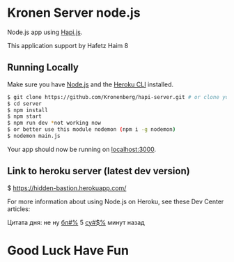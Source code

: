 # Kronen Server node.js

 Node.js app using [Hapi.js](https://hapijs.com/).

This application support by Hafetz Haim 8

## Running Locally

Make sure you have [Node.js](http://nodejs.org/) and the [Heroku CLI](https://cli.heroku.com/) installed.

```sh
$ git clone https://github.com/Kronenberg/hapi-server.git # or clone your own fork
$ cd server
$ npm install
$ npm start
$ npm run dev *not working now
$ or better use this module nodemon (npm i -g nodemon)
$ nodemon main.js
```

Your app should now be running on [localhost:3000](http://localhost:3000/).


## Link to heroku server (latest dev version)
$ https://hidden-bastion.herokuapp.com/

For more information about using Node.js on Heroku, see these Dev Center articles:

 Цитата дня: не ну  [бл#$%](http://expressjs.com/) работало ж [бл#$%](http://expressjs.com/) 5 [су#$%](http://expressjs.com/) минут назад
# Good Luck Have Fun